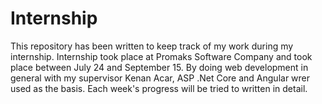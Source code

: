 # Internship

This repository has been written to keep track of my work during my internship. Internship took place at Promaks Software Company and took place between July 24 and September 15. By doing web development in general with my supervisor Kenan Acar, ASP .Net Core and Angular wrer used as the basis. Each week's progress will be tried to written in detail.